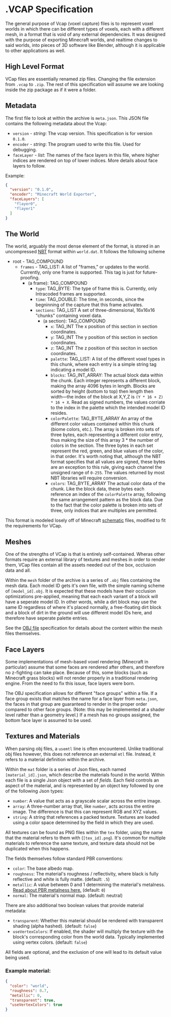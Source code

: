 # .VCAP Specification
The general purpose of Vcap (voxel capture) files is to represent voxel worlds in which there can be different types of voxels, each with a different mesh, in a format that is void of any external dependencies. It was designed with the purpose of exporting Minecraft worlds, and realtime changes to said worlds, into pieces of 3D software like Blender, although it is applicable to other applications as well.

## High Level Format
VCap files are essentially renamed zip files. Changing the file extension from `.vcap` to `.zip`. The rest of this specification will assume we are looking inside the zip package as if it were a folder.

## Metadata
The first file to look at within the archive is `meta.json`. This JSON file contains the following metadata about the Vcap:
- `version` - *string*: The vcap version. This specification is for version `0.1.0`.
- `encoder` - *string*: The program used to write this file. Used for debugging.
- `faceLayer` - *list*: The names of the face layers in this file, where higher indices are rendered on top of lower indices. More details about face layers to follow.

Example:
```json
{
  "version": "0.1.0",
  "encoder": "Minecraft World Exporter",
  "faceLayers": [
    "flayer0",
    "flayer1"
  ]
}
```

## The World
The world, arguably the most dense element of the format, is stored in an uncompressed [NBT](https://wiki.vg/NBT) format within `world.dat`. It follows the following scheme

- root - TAG_COMPOUND
    - `frames` - TAG_LIST: A list of "frames," or updates to the world. Currently, only one frame
    is supported. This tag is just for future-proofing.
        - (a frame): TAG_COMPOUND
            - `type`: TAG_BYTE: The type of frame this is. Currently, only Intracoded frames are supported.
            - `time`: TAG_DOUBLE: The time, in seconds, since the begninning of the capture that this frame activates.
            - `sections`: TAG_LIST A set of three-dimensional, 16x16x16 "chunks" containing voxel data.
                - (a section): TAG_COMPOUND
                    - `x`: TAG_INT The x position of this section in section coordinates.
                    - `y`: TAG_INT The y position of this section in section coordinates.
                    - `z`: TAG_INT The z position of this seciton in section coordinates.
                    - `palette`: TAG_LIST: A list of the different voxel types in this chunk, where each entry is a simple string tag indicating a model ID.
                    - `blocks`: TAG_INT_ARRAY: The actual block data within the chunk. Each integer represents a different block, making the array 4096 bytes in length. Blocks are sorted by height (bottom to top) then length then width—the index of the block at X,Y,Z is `(Y * 16 + Z) * 16 + X`. Read as signed numbers, the values corriate to the index in the palette which the intended model ID resides.
                    - `colorPalette`: TAG_BYTE_ARRAY An array of the different color values contained within this chunk (biome colors, etc.). The array is broken into sets of three bytes, each representing a different color entry, thus making the size of this array 3 * the number of colors in the section. The three bytes in each set represent the red, green, and blue values of the color, in that order. It's worth noting that, although the NBT format specifies that all values are signed, these bytes are an exception to this rule, giving each channel the unsigned range of `0-255`. The values returned by most NBT libraries will require conversion.
                    - `colors`: TAG_BYTE_ARRAY The actual color data of the chunk. Like the block data, these bytes each reference an index of the `colorPalette` array, following the same arrangement pattern as the block data. Due to the fact that the color palette is broken into sets of three, only indices that are multiples are permitted.

This format is modeled losely off of Minecraft [schematic](https://minecraft.fandom.com/wiki/Schematic_file_format) files, modified to fit the requirements for VCap.

## Meshes
One of the strengths of VCap is that is entirely self-contained. Wheras other formats require an external library of textures and meshes in order to render them, VCap files contain all the assets needed out of the box, occlusion data and all.

Within the `mesh` folder of the archive is a series of `.obj` files containing the mesh data. Each model ID gets it's own file, with the simple naming scheme of `[model_id].obj`. It is expected that these models have their occlusion optimizations pre-applied, meaning that each each variant of a block will have a seperate model ID. In other words, while a dirt block may use the same ID regardless of where it's placed normally, a free-floating dirt block and a block of dirt in the ground will use different model IDs here,
and therefore have seperate palette entries.

See the [OBJ file](https://en.wikipedia.org/wiki/Wavefront_.obj_file) specification for details about the content within the mesh files themselves.

## Face Layers
Some implementations of mesh-based voxel rendering (Minecraft in particular) assume that some faces are rendered after others, and therefore no z-fighting can take place. Because of this, some blocks (such as Minecraft grass blocks) will not render properly in a traditional rendering engine. From the need to fix this issue, face layers were born.

The OBJ specification allows for different "face groups" within a file. If a face group exists that matches the name for a face layer from `meta.json`, the faces in that group are guaranteed to render in the proper order compared to other face groups. (Note: this may be implemented at a shader level rather than a geometry level.) If a mesh has no groups assigned, the bottom face layer is assumed to be used.

## Textures and Materials
When parsing obj files, a `usemtl` line is often encountered. Unlike traditional obj files however, this does not reference an external `mtl` file.
Instead, it refers to a material definition within the archive.

Within the `mat` folder is a series of Json files, each named `[material_id].json`, which describe the materials found in the world. Within each file is a single Json object with a set of *fields*. Each field controls an aspect of the material, and is represented by an object key followed by one of the following Json types:
* `number`: A value that acts as a grayscale scalar across the entire image.
* `array`: A three-number array that, like `number`, acts across the entire image. The difference is that this can represent RGB and XYZ values.
* `string`: A string that references a packed texture. Textures are loaded using a color space determined by the field in which they are used.

All textures can be found as PNG files within the `tex` folder, using the name that the material refers to them with (`[tex_id].png`). It's common for multiple materials to reference the same texture, and texture data should not be duplicated when this happens.

The fields themselves follow standard PBR conventions:
* `color`: The base albedo map.
* `roughness`: The material's roughness / reflectivity, where black is fully reflective and white is fully matte. (default: `.5`)
* `metallic`: A value between 0 and 1 determining the material's metalness. [Read about PBR metalness here.](https://www.chaosgroup.com/blog/understanding-metalness) (default: `0`)
* `normal`: The material's normal map. (default: neutral)

There are also additional two boolean values that provide material metadata:
* `transparent`: Whether this material should be rendered with transparent shading (alpha hashed). (default: `false`)
* `useVertexColors`: If enabled, the shader will multiply the texture with the block's corresponding color from the world data. Typically implemented using vertex colors. (default: `false`) 

All fields are optional, and the exclusion of one will lead to its default value being used.


### Example material:
```json
{
  "color": "world",
  "roughness": 0.7,
  "metallic": 0,
  "transparent": true,
  "useVertexColors": true
}
```